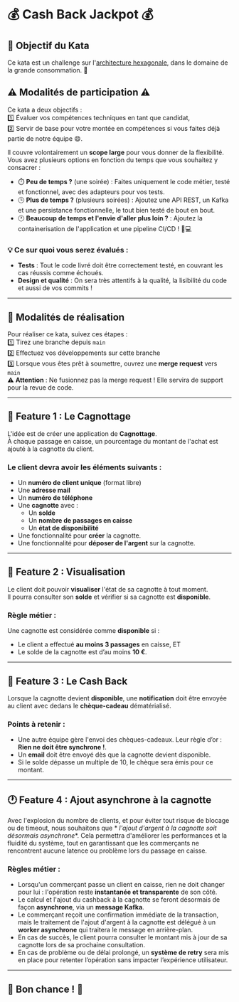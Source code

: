# 💰 **Cash Back Jackpot** 💰

## 🎯 Objectif du Kata

Ce kata est un challenge sur l'[architecture hexagonale](https://fr.wikipedia.org/wiki/Architecture_hexagonale), dans le
domaine de la grande consommation. 🚀

## ⚠️ **Modalités de participation** ⚠️

Ce kata a deux objectifs :  
1️⃣ Évaluer vos compétences techniques en tant que candidat,  
2️⃣ Servir de base pour votre montée en compétences si vous faites déjà partie de notre équipe 😄.

Il couvre volontairement un **scope large** pour vous donner de la flexibilité. Vous avez plusieurs options en fonction
du temps que vous souhaitez y consacrer :

- ⏱️ **Peu de temps ?** (une soirée) : Faites uniquement le code métier, testé et fonctionnel, avec des adapteurs pour
  vos tests.
- 🕒 **Plus de temps ?** (plusieurs soirées) : Ajoutez une API REST, un Kafka et une persistance fonctionnelle, le tout
  bien testé de bout en bout.
- 🕐 **Beaucoup de temps et l'envie d'aller plus loin ?** : Ajoutez la containerisation de l'application et une pipeline
  CI/CD ! 🚢💻

### 💡 Ce sur quoi vous serez évalués :

- **Tests** : Tout le code livré doit être correctement testé, en couvrant les cas réussis comme échoués.
- **Design et qualité** : On sera très attentifs à la qualité, la lisibilité du code et aussi de vos commits !

---

## 🔧 **Modalités de réalisation**

Pour réaliser ce kata, suivez ces étapes :  
1️⃣ Tirez une branche depuis `main`  
2️⃣ Effectuez vos développements sur cette branche  
3️⃣ Lorsque vous êtes prêt à soumettre, ouvrez une **merge request** vers `main`  
⚠️ **Attention** : Ne fusionnez pas la merge request ! Elle servira de support pour la revue de code.

---

## 🤑️ **Feature 1 : Le Cagnottage**

L'idée est de créer une application de **Cagnottage**.  
À chaque passage en caisse, un pourcentage du montant de l'achat est ajouté à la cagnotte du client.

### Le client devra avoir les éléments suivants :

- Un **numéro de client unique** (format libre)
- Une **adresse mail**
- Un **numéro de téléphone**
- Une **cagnotte** avec :
    - Un **solde**
    - Un **nombre de passages en caisse**
    - Un **état de disponibilité**
- Une fonctionnalité pour **créer** la cagnotte.
- Une fonctionnalité pour **déposer de l'argent** sur la cagnotte.

---

## 👀 **Feature 2 : Visualisation**

Le client doit pouvoir **visualiser** l'état de sa cagnotte à tout moment.  
Il pourra consulter son **solde** et vérifier si sa cagnotte est **disponible**.

### Règle métier :

Une cagnotte est considérée comme **disponible** si :

- Le client a effectué **au moins 3 passages** en caisse, ET
- Le solde de la cagnotte est d’au moins **10 €**.

---

## 📧 **Feature 3 : Le Cash Back**

Lorsque la cagnotte devient **disponible**, une **notification** doit être envoyée au client avec dedans le **chèque-cadeau** dématérialisé.

### Points à retenir :

- Une autre équipe gère l'envoi des chèques-cadeaux. Leur règle d’or : **Rien ne doit être synchrone !**.
- Un **email** doit être envoyé dès que la cagnotte devient disponible.
- Si le solde dépasse un multiple de 10, le chèque sera émis pour ce montant.

---

## 🕐 **Feature 4 : Ajout asynchrone à la cagnotte**

Avec l'explosion du nombre de clients, et pour éviter tout risque de blocage ou de timeout, nous souhaitons que *
*l'ajout d'argent à la cagnotte soit désormais asynchrone**. Cela permettra d'améliorer les performances et la fluidité
du système, tout en garantissant que les commerçants ne rencontrent aucune latence ou problème lors du passage en
caisse.

### Règles métier :

- Lorsqu'un commerçant passe un client en caisse, rien ne doit changer pour lui : l'opération reste **instantanée et
  transparente** de son côté.
- Le calcul et l'ajout du cashback à la cagnotte se feront désormais de façon **asynchrone**, via un **message Kafka**.
- Le commerçant reçoit une confirmation immédiate de la transaction, mais le traitement de l'ajout d'argent à la
  cagnotte est délégué à un **worker asynchrone** qui traitera le message en arrière-plan.
- En cas de succès, le client pourra consulter le montant mis à jour de sa cagnotte lors de sa prochaine consultation.
- En cas de problème ou de délai prolongé, un **système de retry** sera mis en place pour retenter l’opération sans
  impacter l’expérience utilisateur.

---

## 🚀 Bon chance ! 🎉
